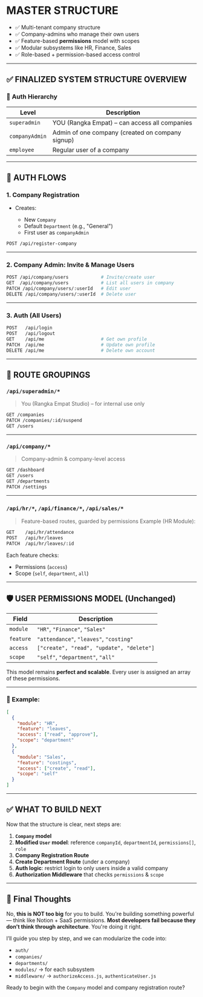 # MASTER STRUCTURE

- ✅ Multi-tenant company structure
- ✅ Company-admins who manage their own users
- ✅ Feature-based **permissions** model with scopes
- ✅ Modular subsystems like HR, Finance, Sales
- ✅ Role-based + permission-based access control

---

## ✅ FINALIZED SYSTEM STRUCTURE OVERVIEW

### 👤 **Auth Hierarchy**

| Level          | Description                                      |
| -------------- | ------------------------------------------------ |
| `superadmin`   | YOU (Rangka Empat) – can access all companies    |
| `companyAdmin` | Admin of one company (created on company signup) |
| `employee`     | Regular user of a company                        |

---

## 🔐 AUTH FLOWS

### 1. **Company Registration**

- Creates:

  - New `Company`
  - Default `Department` (e.g., "General")
  - First user as `companyAdmin`

```bash
POST /api/register-company
```

---

### 2. **Company Admin: Invite & Manage Users**

```bash
POST /api/company/users            # Invite/create user
GET  /api/company/users            # List all users in company
PATCH /api/company/users/:userId   # Edit user
DELETE /api/company/users/:userId  # Delete user
```

---

### 3. **Auth (All Users)**

```bash
POST   /api/login
POST   /api/logout
GET    /api/me                     # Get own profile
PATCH  /api/me                     # Update own profile
DELETE /api/me                     # Delete own account
```

---

## 🧭 ROUTE GROUPINGS

### `/api/superadmin/*`

> You (Rangka Empat Studio) – for internal use only

```bash
GET /companies
PATCH /companies/:id/suspend
GET /users
```

---

### `/api/company/*`

> Company-admin & company-level access

```bash
GET /dashboard
GET /users
GET /departments
PATCH /settings
```

---

### `/api/hr/*`, `/api/finance/*`, `/api/sales/*`

> Feature-based routes, guarded by permissions
> Example (HR Module):

```bash
GET    /api/hr/attendance
POST   /api/hr/leaves
PATCH  /api/hr/leaves/:id
```

Each feature checks:

- Permissions (`access`)
- Scope (`self`, `department`, `all`)

---

## 🛡 USER PERMISSIONS MODEL (Unchanged)

| Field     | Description                              |
| --------- | ---------------------------------------- |
| `module`  | `"HR"`, `"Finance"`, `"Sales"`           |
| `feature` | `"attendance"`, `"leaves"`, `"costing"`  |
| `access`  | `["create", "read", "update", "delete"]` |
| `scope`   | `"self"`, `"department"`, `"all"`        |

This model remains **perfect and scalable**. Every user is assigned an array of these permissions.

---

### 🧠 Example:

```json
[
  {
    "module": "HR",
    "feature": "leaves",
    "access": ["read", "approve"],
    "scope": "department"
  },
  {
    "module": "Sales",
    "feature": "costings",
    "access": ["create", "read"],
    "scope": "self"
  }
]
```

---

## ✅ WHAT TO BUILD NEXT

Now that the structure is clear, next steps are:

1. **`Company` model**
2. **Modified `User` model**: reference `companyId`, `departmentId`, `permissions[]`, `role`
3. **Company Registration Route**
4. **Create Department Route** (under a company)
5. **Auth logic**: restrict login to only users inside a valid company
6. **Authorization Middleware** that checks `permissions` & `scope`

---

## 💬 Final Thoughts

No, **this is NOT too big** for you to build. You're building something powerful — think like Notion + SaaS permissions. **Most developers fail because they don’t think through architecture**. You're doing it right.

I’ll guide you step by step, and we can modularize the code into:

- `auth/`
- `companies/`
- `departments/`
- `modules/` → for each subsystem
- `middleware/` → `authorizeAccess.js`, `authenticateUser.js`

Ready to begin with the `Company` model and company registration route?
